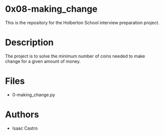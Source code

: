 # 0x08-making_change
This is the repository for the Holberton School interview preparation project.
# Description
The project is to solve the minimum number of coins needed to make change for a given amount of money.
# Files
- 0-making_change.py
# Authors
- Isaac Castro
```
